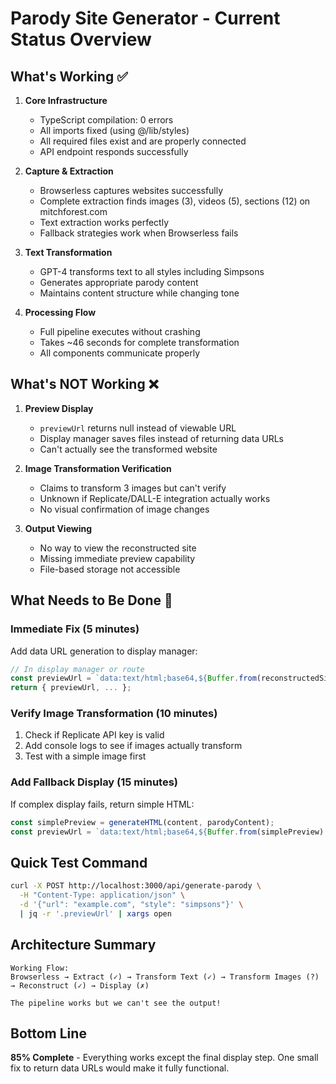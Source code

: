 # Parody Site Generator - Current Status Overview

## What's Working ✅

1. **Core Infrastructure**
   - TypeScript compilation: 0 errors
   - All imports fixed (using @/lib/styles)
   - All required files exist and are properly connected
   - API endpoint responds successfully

2. **Capture & Extraction**
   - Browserless captures websites successfully
   - Complete extraction finds images (3), videos (5), sections (12) on mitchforest.com
   - Text extraction works perfectly
   - Fallback strategies work when Browserless fails

3. **Text Transformation**
   - GPT-4 transforms text to all styles including Simpsons
   - Generates appropriate parody content
   - Maintains content structure while changing tone

4. **Processing Flow**
   - Full pipeline executes without crashing
   - Takes ~46 seconds for complete transformation
   - All components communicate properly

## What's NOT Working ❌

1. **Preview Display**
   - `previewUrl` returns null instead of viewable URL
   - Display manager saves files instead of returning data URLs
   - Can't actually see the transformed website

2. **Image Transformation Verification**
   - Claims to transform 3 images but can't verify
   - Unknown if Replicate/DALL-E integration actually works
   - No visual confirmation of image changes

3. **Output Viewing**
   - No way to view the reconstructed site
   - Missing immediate preview capability
   - File-based storage not accessible

## What Needs to Be Done 🔧

### Immediate Fix (5 minutes)
Add data URL generation to display manager:
```typescript
// In display manager or route
const previewUrl = `data:text/html;base64,${Buffer.from(reconstructedSite).toString('base64')}`;
return { previewUrl, ... };
```

### Verify Image Transformation (10 minutes)
1. Check if Replicate API key is valid
2. Add console logs to see if images actually transform
3. Test with a simple image first

### Add Fallback Display (15 minutes)
If complex display fails, return simple HTML:
```typescript
const simplePreview = generateHTML(content, parodyContent);
const previewUrl = `data:text/html;base64,${Buffer.from(simplePreview).toString('base64')}`;
```

## Quick Test Command
```bash
curl -X POST http://localhost:3000/api/generate-parody \
  -H "Content-Type: application/json" \
  -d '{"url": "example.com", "style": "simpsons"}' \
  | jq -r '.previewUrl' | xargs open
```

## Architecture Summary
```
Working Flow:
Browserless → Extract (✓) → Transform Text (✓) → Transform Images (?) → Reconstruct (✓) → Display (✗)

The pipeline works but we can't see the output!
```

## Bottom Line
**85% Complete** - Everything works except the final display step. One small fix to return data URLs would make it fully functional.